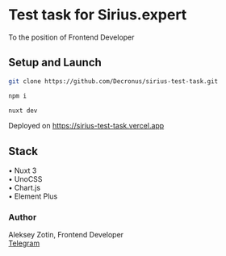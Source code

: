 # Test task for Sirius.expert

To the position of Frontend Developer

## Setup and Launch

```bash
git clone https://github.com/Decronus/sirius-test-task.git

npm i

nuxt dev
```
Deployed on https://sirius-test-task.vercel.app

## Stack

• Nuxt 3  
• UnoCSS  
• Chart.js  
• Element Plus

### Author

Aleksey Zotin, Frontend Developer  
[Telegram](https://t.me/AlekseyZotin)
